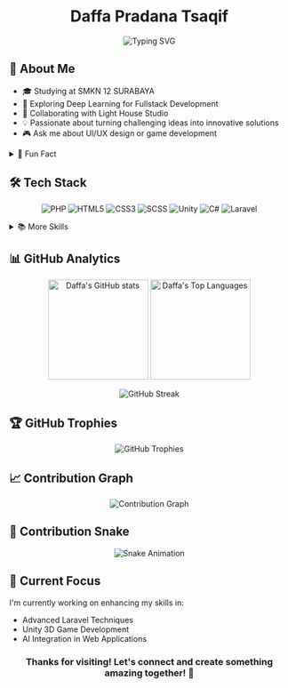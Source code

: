 <h1 align="center">Daffa Pradana Tsaqif</h1>

<p align="center">
  <!-- Uncomment and update these links to include your portfolio, LinkedIn, and Twitter profiles -->
  <!-- <a href="https://your-portfolio-url.com"><img src="https://img.shields.io/badge/Portfolio-FF5722?style=for-the-badge&logo=todoist&logoColor=white" alt="Portfolio"></a>
  <a href="https://www.linkedin.com/in/your-linkedin/"><img src="https://img.shields.io/badge/LinkedIn-0077B5?style=for-the-badge&logo=linkedin&logoColor=white" alt="LinkedIn"></a>
  <a href="https://twitter.com/your-twitter"><img src="https://img.shields.io/badge/Twitter-1DA1F2?style=for-the-badge&logo=twitter&logoColor=white" alt="Twitter"></a> -->
</p>

<p align="center">
  <img src="https://readme-typing-svg.herokuapp.com?font=Fira+Code&weight=500&size=28&duration=3000&pause=1000&color=00FFB3&center=true&vCenter=true&width=600&lines=Backend+Developer;Game+Developer;UI%2FUX+Enthusiast;Fullstack+Learner" alt="Typing SVG" />
</p>

## 🚀 About Me

- 🎓 Studying at SMKN 12 SURABAYA
- 🌱 Exploring Deep Learning for Fullstack Development
- 👯 Collaborating with Light House Studio
- 💡 Passionate about turning challenging ideas into innovative solutions
- 🎮 Ask me about UI/UX design or game development

<details>
<summary>🌟 Fun Fact</summary>
<br>
Sometimes, the most outrageous ideas lead to groundbreaking innovations. Let's brainstorm your "impossible" concepts!
</details>

## 🛠️ Tech Stack
<p align="center">
  <img src="https://img.shields.io/badge/PHP-777BB4?style=for-the-badge&logo=php&logoColor=white" alt="PHP">
  <img src="https://img.shields.io/badge/HTML5-E34F26?style=for-the-badge&logo=html5&logoColor=white" alt="HTML5">
  <img src="https://img.shields.io/badge/CSS3-1572B6?style=for-the-badge&logo=css3&logoColor=white" alt="CSS3">
  <img src="https://img.shields.io/badge/Sass-CC6699?style=for-the-badge&logo=sass&logoColor=white" alt="SCSS">
  <img src="https://img.shields.io/badge/Unity-100000?style=for-the-badge&logo=unity&logoColor=white" alt="Unity">
  <img src="https://img.shields.io/badge/C%23-239120?style=for-the-badge&logo=c-sharp&logoColor=white" alt="C#">
  <img src="https://img.shields.io/badge/Laravel-FF2D20?style=for-the-badge&logo=laravel&logoColor=white" alt="Laravel">
</p>

<details>
<summary>📚 More Skills</summary>
<br>
<p align="center">
  <img src="https://img.shields.io/badge/MySQL-00000F?style=for-the-badge&logo=mysql&logoColor=white" alt="MySQL">
  <img src="https://img.shields.io/badge/Node.js-339933?style=for-the-badge&logo=nodedotjs&logoColor=white" alt="Node.js">
  <img src="https://img.shields.io/badge/JavaScript-F7DF1E?style=for-the-badge&logo=javascript&logoColor=black" alt="JavaScript">
  <img src="https://img.shields.io/badge/Git-F05032?style=for-the-badge&logo=git&logoColor=white" alt="Git">
  <img src="https://img.shields.io/badge/Postman-FF6C37?style=for-the-badge&logo=Postman&logoColor=white" alt="Postman">
  <img src="https://img.shields.io/badge/Figma-F24E1E?style=for-the-badge&logo=figma&logoColor=white" alt="Figma">
</p>
</details>

## 📊 GitHub Analytics
<p align="center">
  <img height="180em" src="https://github-readme-stats.vercel.app/api?username=daffapradanat&show_icons=true&theme=radical" alt="Daffa's GitHub stats"/>
  <img height="180em" src="https://github-readme-stats.vercel.app/api/top-langs/?username=daffapradanat&layout=compact&theme=radical" alt="Daffa's Top Languages"/>
</p>
<p align="center">
  <img src="https://github-readme-streak-stats.herokuapp.com/?user=daffapradanat&theme=radical" alt="GitHub Streak"/>
</p>

## 🏆 GitHub Trophies
<p align="center">
  <img src="https://github-profile-trophy.vercel.app/?username=daffapradanat&theme=darkhub&no-frame=true&margin-w=15" alt="GitHub Trophies"/>
</p>

## 📈 Contribution Graph
<p align="center">
  <img src="https://github-readme-activity-graph.vercel.app/graph?username=daffapradanat&theme=react-dark" alt="Contribution Graph"/>
</p>

## 🐍 Contribution Snake
<p align="center">
  <img src="[https://github.com/Daffapradanat/Daffapradanat/blob/output/github-contribution-grid-snake.svg](https://raw.githubusercontent.com/platane/snk/output/github-contribution-grid-snake.svg)" alt="Snake Animation"/>
</p>

## 🎯 Current Focus

I'm currently working on enhancing my skills in:

- Advanced Laravel Techniques
- Unity 3D Game Development
- AI Integration in Web Applications

<h3 align="center">Thanks for visiting! Let's connect and create something amazing together! 🚀</h3>
